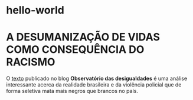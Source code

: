 # hello-world

# A DESUMANIZAÇÃO DE VIDAS COMO CONSEQUÊNCIA DO RACISMO 

O [texto](http://observatoriodesigualdades.fjp.mg.gov.br/?p=1069&fbclid=IwAR11CKgeklXyhpEKax-b40L6uoxXeAcY3eBQTzt9pKB0onocXNOahw1lUvs) publicado no blog **Observatório das desigualdades** é uma análise interessante acerca da realidade brasileira e da violência policial que de forma seletiva mata mais negros que brancos no país. 
